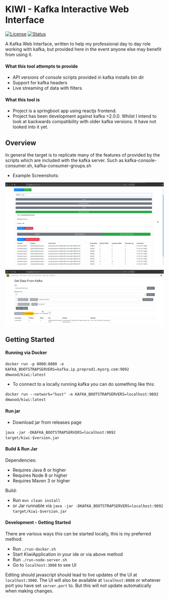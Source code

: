 # KIWI - Kafka Interactive Web Interface 

[![License](https://img.shields.io/badge/License-Apache%202.0-blue.svg)](https://opensource.org/licenses/Apache-2.0)
[![Status](https://img.shields.io/badge/Status-WIP-yellow.svg)]()

A Kafka Web Interface, written to help my professional day to day role working with kafka, but provided here in the event anyone else may benefit from using it.

#### What this tool attempts to provide
 - API versions of console scripts provided in kafka installs bin dir
 - Support for kafka headers
 - Live streaming of data with filters
  

#### What this tool is
 - Project is a springboot app using reactjs frontend.
 - Project has been development against kafka >2.0.0. Whilst I intend to look at backwards compatibility with older kafka versions. 
 It have not looked into it yet.
  
  
## Overview

In general the target is to replicate many of the features of provided by the scripts which are included with the kafka server. 
Such as kafka-console-consumer.sh, kafka-consumer-groups.sh

- Example Screenshots: 

![Example Screen showing Topic View](./img/TopicView.png "Topic View")


![Example Screen showing Consumer View](./img/ConsumerView.png "Consumer View")


## Getting Started

#### Running via Docker

`docker run -p 8080:8080 -e KAFKA_BOOTSTRAPSERVERS=kafka.ip.preprod1.myorg.com:9092 dmwood/kiwi:latest`

- To connect to a locally running kafka you can do something like this:

`docker run --network="host" -e KAFKA_BOOTSTRAPSERVERS=localhost:9092 dmwood/kiwi:latest`
 
#### Run jar

 - Download jar from releases page
 
`java -jar -DKAFKA_BOOTSTRAPSERVERS=localhost:9092 target/kiwi-$version.jar`
 
#### Build & Run Jar

Dependencies: 
 - Requires Java 8 or higher 
 - Requires Node 8 or higher
 - Requires Maven 3 or higher
 
Build:
 - Run `mvn clean install`
 - or Jar runnable via `java -jar -DKAFKA_BOOTSTRAPSERVERS=localhost:9092 target/kiwi-$version.jar`
  
#### Development - Getting Started

There are various ways this can be started locally, this is my preferred method:

 - Run `./run-docker.sh`
 - Start KiwiApplication in your ide or via above method
 - Run `./run-node-server.sh`
 - Go to `localhost:3000` to see UI
 
Editing should javascript should lead to live updates of the UI at `localhost:3000`.
The UI will also be available at `localhost:8080` or whatever port you have set `server.port` to.
But this will not update automatically when making changes.
  

